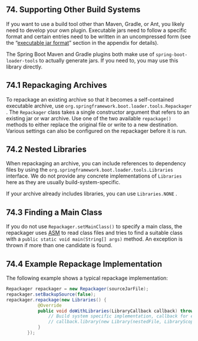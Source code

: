 ## 74. Supporting Other Build Systems

If you want to use a build tool other than Maven, Gradle, or Ant, you likely need to develop your own plugin. Executable jars need to follow a specific format and certain entries need to be written in an uncompressed form (see the “[executable jar format](executable-jar.html)” section in the appendix for details).

The Spring Boot Maven and Gradle plugins both make use of  `spring-boot-loader-tools`  to actually generate jars. If you need to, you may use this library directly.

## 74.1 Repackaging Archives

To repackage an existing archive so that it becomes a self-contained executable archive, use  `org.springframework.boot.loader.tools.Repackager` . The  `Repackager`  class takes a single constructor argument that refers to an existing jar or war archive. Use one of the two available  `repackage()`  methods to either replace the original file or write to a new destination. Various settings can also be configured on the repackager before it is run.

## 74.2 Nested Libraries

When repackaging an archive, you can include references to dependency files by using the  `org.springframework.boot.loader.tools.Libraries`  interface. We do not provide any concrete implementations of  `Libraries`  here as they are usually build-system-specific.

If your archive already includes libraries, you can use  `Libraries.NONE` .

## 74.3 Finding a Main Class

If you do not use  `Repackager.setMainClass()`  to specify a main class, the repackager uses [ASM](http://asm.ow2.org/) to read class files and tries to find a suitable class with a  `public static void main(String[] args)`  method. An exception is thrown if more than one candidate is found.

## 74.4 Example Repackage Implementation

The following example shows a typical repackage implementation:

```java
Repackager repackager = new Repackager(sourceJarFile);
repackager.setBackupSource(false);
repackager.repackage(new Libraries() {
			@Override
			public void doWithLibraries(LibraryCallback callback) throws IOException {
				// Build system specific implementation, callback for each dependency
				// callback.library(new Library(nestedFile, LibraryScope.COMPILE));
			}
		});
```

